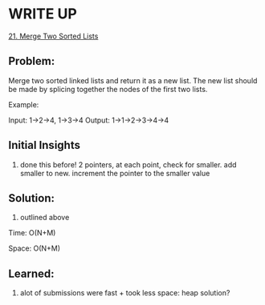 #  WRITE UP
[21. Merge Two Sorted Lists](https://leetcode.com/problems/merge-two-sorted-lists/)<br/>

## Problem: 
Merge two sorted linked lists and return it as a new list. The new list should be made by splicing together the nodes of the first two lists.

Example:

Input: 1->2->4, 1->3->4
Output: 1->1->2->3->4->4

## Initial Insights
1. done this before! 2 pointers, at each point, check for smaller. add smaller to new. increment the pointer to the smaller value

## Solution:
1. outlined above

Time: O(N+M)

Space: O(N+M)


## Learned:
1. alot of submissions were fast + took less space: heap solution? 